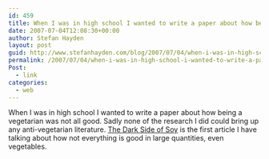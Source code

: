 ```yaml
---
id: 459
title: When I was in high school I wanted to write a paper about how being a vegetarian was not all good.
date: 2007-07-04T12:08:30+00:00
author: Stefan Hayden
layout: post
guid: http://www.stefanhayden.com/blog/2007/07/04/when-i-was-in-high-school-i-wanted-to-write-a-paper-about-how-being-a-vegetarian-was-not-all-good/
permalink: /2007/07/04/when-i-was-in-high-school-i-wanted-to-write-a-paper-about-how-being-a-vegetarian-was-not-all-good/
Post:
  - link
categories:
  - web
---
```

<p>When I was in high school I wanted to write a paper about how being a vegetarian was not all good. Sadly none of the research I did could bring up any anti-vegetarian literature. <a href="http://www.utne.com/issues/2007_142/features/12607-1.html">The Dark Side of Soy</a> is the first article I have talking about how not everything is good in large quantities, even vegetables.
</p>
